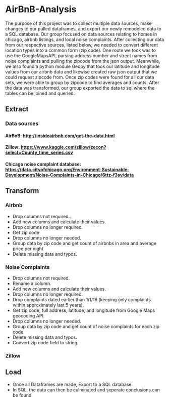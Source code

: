 # AirBnB-Analysis

The purpose of this project was to collect multiple data sources, make changes to our pulled dataframes, and export our newly remodeled data to a SQL database. Our group focused on data sources relating to homes in chicago, airbnb listings, and local noise complaints. After collecting our data from our respective sources, listed below, we needed to convert different location types into a common form (zip code). One route we took was to use the GoogleMapsAPI, parsing address number and street names from noise complaints and pulling the zipcode from the json output. Meanwhile, we also found a python module Geopy that took our latitude and longitude values from our airbnb data and likewise created raw json output that we could request zipcode from. Once zip codes were found for all our data sets, we were able to group by zipcode to find averages and counts. After the data was transformed, our group exported the data to sql where the tables can be joined and queried.   

## Extract

### Data sources
#### AirBnB: http://insideairbnb.com/get-the-data.html
#### Zillow: https://www.kaggle.com/zillow/zecon?select=County_time_series.csv
#### Chicago noise complaint database: https://data.cityofchicago.org/Environment-Sustainable-Development/Noise-Complaints-in-Chicago/6ttz-f3sv/data

## Transform

### Airbnb
* Drop columns not required..
* Add new columns and calculate their values.
* Drop columns no longer required.
* Get zip code
* Drop columns no longer needed.
* Group data by zip code and get count of airbnbs in area and average price per night
* Delete missing data and typos.

### Noise Complaints
* Drop columns not required.
* Rename a column.
* Add new columns and calculate their values.
* Drop columns no longer required.
* Drop complaints dated earlier than 1/1/16 (keeping only complaints within approximately last 5 years).
* Get zip code, full address, latitude, and longitude from Google Maps geocoding API.
* Drop columns no longer needed.
* Group data by zip code and get count of noise complaints for each zip code.
* Delete missing data and typos.
* Convert zip code field to string.

### Zillow


## Load
* Once all Dataframes are made, Export to a SQL database.
* In SQL, the data can then be culminated and seperate conclusions can be found.
